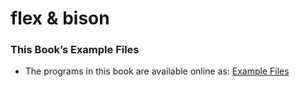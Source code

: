 # flex & bison

### This Book’s Example Files
* The programs in this book are available online as:
[Example Files](ftp://ftp.iecc.com/pub/file/flexbison.zip)
